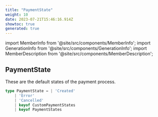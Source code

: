 ```yaml
---
title: "PaymentState"
weight: 10
date: 2023-07-21T15:46:16.914Z
showtoc: true
generated: true
---
```

<!-- This file was generated from the Vendure source. Do not modify. Instead, re-run the "docs:build" script -->
import MemberInfo from '@site/src/components/MemberInfo';
import GenerationInfo from '@site/src/components/GenerationInfo';
import MemberDescription from '@site/src/components/MemberDescription';


## PaymentState

<GenerationInfo sourceFile="packages/core/src/service/helpers/payment-state-machine/payment-state.ts" sourceLine="27" packageName="@vendure/core" />

These are the default states of the payment process.

```ts title="Signature"
type PaymentState = | 'Created'
    | 'Error'
    | 'Cancelled'
    | keyof CustomPaymentStates
    | keyof PaymentStates
```
